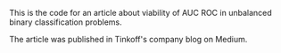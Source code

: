 This is the code for an article about viability of AUC ROC in unbalanced binary classification problems.

The article was published in Tinkoff's company blog on Medium.
